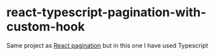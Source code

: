 # react-typescript-pagination-with-custom-hook

Same project as [React pagination](https://github.com/damirpristav/react-pagination-with-custom-hook) but in this one I have used Typescript
